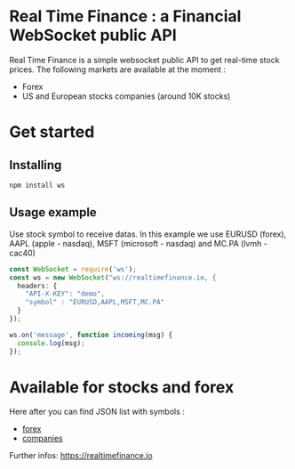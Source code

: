 # Real Time Finance : a Financial WebSocket public API

Real Time Finance is a simple websocket public API to get real-time stock prices.
The following markets are available at the moment :

- Forex
- US and European stocks companies (around 10K stocks)

# Get started

## Installing

```
npm install ws
```

## Usage example

Use stock symbol to receive datas. In this example we use EURUSD (forex), AAPL (apple - nasdaq), MSFT (microsoft - nasdaq) and MC.PA (lvmh - cac40)
```javascript
const WebSocket = require('ws');
const ws = new WebSocket("ws://realtimefinance.io, {
  headers: {
    "API-X-KEY": "demo",
    "symbol" : "EURUSD,AAPL,MSFT,MC.PA"
  }
});

ws.on('message', function incoming(msg) {
  console.log(msg);
});
```

# Available for stocks and forex

Here after you can find JSON list with symbols :

- [forex][forex]
- [companies][companies]


Further infos: https://realtimefinance.io

[forex]: ./pairs_list.json
[companies]: ./companies_list.json
